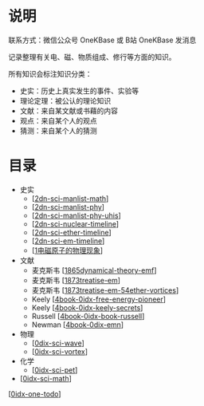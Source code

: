 

# 说明

联系方式：微信公众号 OneKBase 或 B站 OneKBase 发消息

记录整理有关电、磁、物质组成、修行等方面的知识。

所有知识会标注知识分类：
- 史实：历史上真实发生的事件、实验等
- 理论定理：被公认的理论知识
- 文献：来自某文献或书藉的内容
- 观点：来自某个人的观点
- 猜测：来自某个人的猜测


# 目录
- 史实
  - [[2dn-sci-manlist-math]]
  - [[2dn-sci-manlist-phy]]
  - [[2dn-sci-manlist-phy-uhis]]
  - [[2dn-sci-nuclear-timeline]]
  - [[2dn-sci-ether-timeline]]
  - [[2dn-sci-em-timeline]]
  - [[1电磁原子的物理现象]]
- 文献 
  - 麦克斯韦 [[1865dynamical-theory-emf]]
  - 麦克斯韦 [[1873treatise-em]]
  - 麦克斯韦 [[1873treatise-em-54ether-vortices]]
  - Keely [[4book-0idx-free-energy-pioneer]]
  - Keely [[4book-0idx-keely-secrets]]
  - Russell [[4book-0idx-book-russell]]
  - Newman [[4book-0dix-emn]]
- 物理
  - [[0dix-sci-wave]]
  - [[0idx-sci-vortex]]
- 化学
  - [[0idx-sci-pet]]
- [[0idx-sci-math]]

[[0idx-one-todo]]


[//begin]: # "Autogenerated link references for markdown compatibility"
[2dn-sci-manlist-math]: kb-sci-5w2h/1who/2dn-sci-manlist-math.md "数学正史人物清单"
[2dn-sci-manlist-phy]: kb-sci-5w2h/1who/2dn-sci-manlist-phy.md "物理正史人物清单"
[2dn-sci-manlist-phy-uhis]: kb-sci-5w2h/1who/2dn-sci-manlist-phy-uhis.md "野史史人物清单"
[2dn-sci-nuclear-timeline]: kb-sci-5w2h/2what/2dn-sci-nuclear-timeline.md "核物理重要发现时间线"
[2dn-sci-ether-timeline]: kb-sci-5w2h/2what/2dn-sci-ether-timeline.md "以太物理重要发现时间线"
[2dn-sci-em-timeline]: kb-sci-5w2h/2what/2dn-sci-em-timeline.md "电磁学重要发现时间线"
[1电磁原子的物理现象]: kb-sci-5w2h/2what/1%E7%94%B5%E7%A3%81%E5%8E%9F%E5%AD%90%E7%9A%84%E7%89%A9%E7%90%86%E7%8E%B0%E8%B1%A1.md "1电磁原子的物理现象"
[1865dynamical-theory-emf]: kb-sci-doc/1831maxwell/1865dynamical-theory-emf.md "1865电磁场的动力学理论"
[1873treatise-em]: kb-sci-doc/1831maxwell/1873treatise-em.md "1873电磁通论摘录"
[1873treatise-em-54ether-vortices]: kb-sci-doc/1831maxwell/1873treatise-em-54ether-vortices.md "电磁通论-第54章对光的磁作用-以太旋涡假说"
[4book-0idx-free-energy-pioneer]: kb-sci-doc/1837keely/free-energy-pioneer/4book-0idx-free-energy-pioneer.md "自由能先驱-Keely"
[4book-0idx-keely-secrets]: kb-sci-doc/1837keely/keely-secrets/4book-0idx-keely-secrets.md "从未揭示的宇宙法则：基利的秘密"
[4book-0idx-book-russell]: kb-sci-doc/1871russell/4book-0idx-book-russell.md "Russell文献"
[4book-0dix-emn]: kb-sci-doc/1936newman/1968energy-machine-newman/4book-0dix-emn.md "纽曼的能源机"
[0dix-sci-wave]: kb-sci-physics/kb-wave/0dix-sci-wave.md "波物理学"
[0idx-sci-vortex]: kb-vortex/0idx-sci-vortex.md "涡旋物理学"
[0idx-sci-pet]: kb-sci-physics/kb-pet/0idx-sci-pet.md "元素周期律"
[0idx-sci-math]: kb-sci-math/0idx-sci-math.md "数学"
[0idx-one-todo]: todo/0idx-one-todo.md "TODO"
[//end]: # "Autogenerated link references"